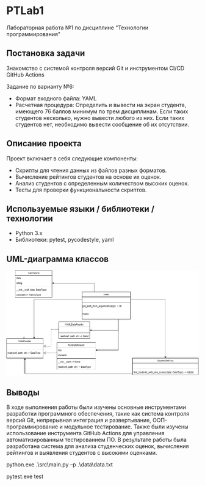 # PTLab1
Лабораторная работа №1 по дисциплине "Технологии программирования"

## Постановка задачи
Знакомство с системой контроля версий Git и инструментом CI/CD GitHub Actions

Задание по варианту №6:

- Формат входного файла: YAML
- Расчетная процедура: Определить и вывести на экран студента, имеющего 76 баллов минимум по трем дисциплинам. Если таких студентов несколько, нужно вывести любого из них. Если таких студентов нет, необходимо вывести сообщение об
их отсутствии.

## Описание проекта
Проект включает в себя следующие компоненты:
- Скрипты для чтения данных из файлов разных форматов.
- Вычисление рейтингов студентов на основе их оценок.
- Анализ студентов с определенным количеством высоких оценок.
- Тесты для проверки функциональности скриптов.
  
## Используемые языки / библиотеки / технологии
- Python 3.x
- Библиотеки: pytest, pycodestyle, yaml


## UML-диаграмма классов
![UML-диаграмма](img_src/PTLabs.jpg)

## Выводы

В ходе выполнения работы были изучены основные инструментами разработки программного обеспечения, такие как система контроля версий Git, непрерывная интеграция и развертывание, ООП-программирование и модульное тестирование. Также были изучены использование инструмента GitHub Actions для управления автоматизированным тестированием ПО. В результате работы была разработана система для анализа студенческих оценок, вычисления рейтингов и выявления студентов с высокими оценками.


python.exe .\src\main.py –p .\data\data.txt

pytest.exe test